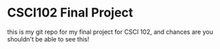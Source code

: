 # CSCI102 Final Project

this is my git repo for my final project for CSCI 102, and chances are you shouldn't be able to see this!